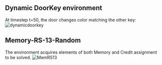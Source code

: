 ## Dynamic DoorKey environment
At timestep t=50, the door changes color matching the other key:
![dynamicdoorkey](https://github.com/user-attachments/assets/8ebf36c5-05c2-4a33-87ab-1546040f5978)

## Memory-RS-13-Random
The environment acquires elements of both Memory and Credit assignment to be solved.
![MemRS13](https://github.com/user-attachments/assets/858b7807-7140-4e64-8c32-74ab892d3cfa)
